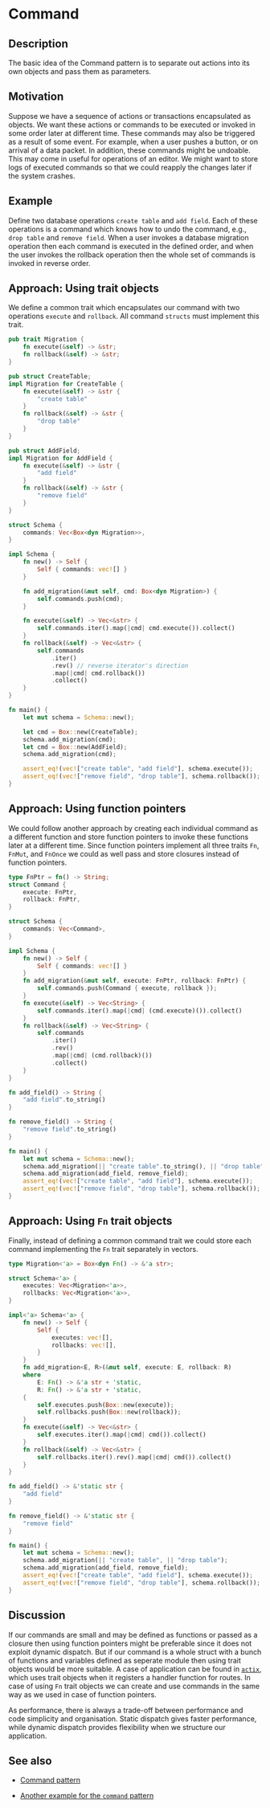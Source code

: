 # Command

## Description

The basic idea of the Command pattern is to separate out actions into its own
objects and pass them as parameters.

## Motivation

Suppose we have a sequence of actions or transactions encapsulated as objects.
We want these actions or commands to be executed or invoked in some order later
at different time. These commands may also be triggered as a result of some event.
For example, when a user pushes a button, or on arrival of a data packet.
In addition, these commands might be undoable. This may come in useful for
operations of an editor. We might want to store logs of executed commands so that
we could reapply the changes later if the system crashes.

## Example

Define two database operations `create table` and `add field`. Each of these
operations is a command which knows how to undo the command, e.g., `drop table`
and `remove field`. When a user invokes a database migration operation then each
command is executed in the defined order, and when the user invokes the rollback
operation then the whole set of commands is invoked in reverse order.

## Approach: Using trait objects

We define a common trait which encapsulates our command with two operations
`execute` and `rollback`. All command `structs` must implement this trait.

```rust
pub trait Migration {
    fn execute(&self) -> &str;
    fn rollback(&self) -> &str;
}

pub struct CreateTable;
impl Migration for CreateTable {
    fn execute(&self) -> &str {
        "create table"
    }
    fn rollback(&self) -> &str {
        "drop table"
    }
}

pub struct AddField;
impl Migration for AddField {
    fn execute(&self) -> &str {
        "add field"
    }
    fn rollback(&self) -> &str {
        "remove field"
    }
}

struct Schema {
    commands: Vec<Box<dyn Migration>>,
}

impl Schema {
    fn new() -> Self {
        Self { commands: vec![] }
    }

    fn add_migration(&mut self, cmd: Box<dyn Migration>) {
        self.commands.push(cmd);
    }

    fn execute(&self) -> Vec<&str> {
        self.commands.iter().map(|cmd| cmd.execute()).collect()
    }
    fn rollback(&self) -> Vec<&str> {
        self.commands
            .iter()
            .rev() // reverse iterator's direction
            .map(|cmd| cmd.rollback())
            .collect()
    }
}

fn main() {
    let mut schema = Schema::new();

    let cmd = Box::new(CreateTable);
    schema.add_migration(cmd);
    let cmd = Box::new(AddField);
    schema.add_migration(cmd);

    assert_eq!(vec!["create table", "add field"], schema.execute());
    assert_eq!(vec!["remove field", "drop table"], schema.rollback());
}
```

## Approach: Using function pointers

We could follow another approach by creating each individual command as
a different function and store function pointers to invoke these functions later
at a different time. Since function pointers implement all three traits `Fn`,
`FnMut`, and `FnOnce` we could as well pass and store closures instead of
function pointers.

```rust
type FnPtr = fn() -> String;
struct Command {
    execute: FnPtr,
    rollback: FnPtr,
}

struct Schema {
    commands: Vec<Command>,
}

impl Schema {
    fn new() -> Self {
        Self { commands: vec![] }
    }
    fn add_migration(&mut self, execute: FnPtr, rollback: FnPtr) {
        self.commands.push(Command { execute, rollback });
    }
    fn execute(&self) -> Vec<String> {
        self.commands.iter().map(|cmd| (cmd.execute)()).collect()
    }
    fn rollback(&self) -> Vec<String> {
        self.commands
            .iter()
            .rev()
            .map(|cmd| (cmd.rollback)())
            .collect()
    }
}

fn add_field() -> String {
    "add field".to_string()
}

fn remove_field() -> String {
    "remove field".to_string()
}

fn main() {
    let mut schema = Schema::new();
    schema.add_migration(|| "create table".to_string(), || "drop table".to_string());
    schema.add_migration(add_field, remove_field);
    assert_eq!(vec!["create table", "add field"], schema.execute());
    assert_eq!(vec!["remove field", "drop table"], schema.rollback());
}
```

## Approach: Using `Fn` trait objects

Finally, instead of defining a common command trait we could store
each command implementing the `Fn` trait separately in vectors.

```rust
type Migration<'a> = Box<dyn Fn() -> &'a str>;

struct Schema<'a> {
    executes: Vec<Migration<'a>>,
    rollbacks: Vec<Migration<'a>>,
}

impl<'a> Schema<'a> {
    fn new() -> Self {
        Self {
            executes: vec![],
            rollbacks: vec![],
        }
    }
    fn add_migration<E, R>(&mut self, execute: E, rollback: R)
    where
        E: Fn() -> &'a str + 'static,
        R: Fn() -> &'a str + 'static,
    {
        self.executes.push(Box::new(execute));
        self.rollbacks.push(Box::new(rollback));
    }
    fn execute(&self) -> Vec<&str> {
        self.executes.iter().map(|cmd| cmd()).collect()
    }
    fn rollback(&self) -> Vec<&str> {
        self.rollbacks.iter().rev().map(|cmd| cmd()).collect()
    }
}

fn add_field() -> &'static str {
    "add field"
}

fn remove_field() -> &'static str {
    "remove field"
}

fn main() {
    let mut schema = Schema::new();
    schema.add_migration(|| "create table", || "drop table");
    schema.add_migration(add_field, remove_field);
    assert_eq!(vec!["create table", "add field"], schema.execute());
    assert_eq!(vec!["remove field", "drop table"], schema.rollback());
}
```

## Discussion

If our commands are small and may be defined as functions or passed as a closure
then using function pointers might be preferable since it does not exploit
dynamic dispatch. But if our command is a whole struct with a bunch of functions
and variables defined as seperate module then using trait objects would be
more suitable. A case of application can be found in [`actix`](https://actix.rs/),
which uses trait objects when it registers a handler function for routes.
In case of using `Fn` trait objects we can create and use commands in the same
way as we used in case of function pointers.

As performance, there is always a trade-off between performance and code
simplicity and organisation. Static dispatch gives faster performance, while
dynamic dispatch provides flexibility when we structure our application.

## See also

- [Command pattern](https://en.wikipedia.org/wiki/Command_pattern)

- [Another example for the `command` pattern](https://web.archive.org/web/20210223131236/https://chercher.tech/rust/command-design-pattern-rust)

